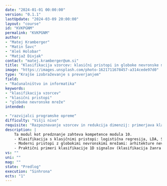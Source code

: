 ```yaml
---
date: "2024-01-01 00:00:00" 
version: "0.1.1"
lastUpdate: "2024-03-09 20:00:00"
layout: "course"
id: "KVKPGNM"
permalink: "KVKPGNM"
author:
- "Matej Kramberger"
- "Matin Šavc"
- "Aleš Holobar"
- "Matjaž Divjak"
contact: "matej.kramberger@um.si"
title: "Klasifikacija vzorcev: klasični pristopi in globoke nevronske mreže"
image: "https://images.unsplash.com/photo-1621711678457-a314cede97d0"
type: "Krajše izobraževanje s preverjanjem"
field:
- "Računalništvo in informatika"
keywords:
- "klasifikacija vzorcev"
- "klasični pristopi"
- "globoke nevronske mreže"
intended:

- "razvijalci programske opreme"
difficulty: "Višji nivo"
requisite: "Razpoznavanje vzorcev in redukcija dimenzij: primerjava klasičnih algoritmov in globokega učenja"
description: |
    Ta modul kot predznanje zahteva kompetence modula 10. 
    - Klasifikacija s klasičnimi pristopi: logistična regresija, LDA, SVM
    - Moderni pristopi z globokimi nevronskimi mrežami: arhitekture nevronskih mrež, s poudarkom na plasteh za klasifikacijo: perceptron, MLP, fully connected (dropout layer, softmax layer, binarno/multiclass/multilabel, različne kriterijske funkcije (loss functions...) 
    - Praktični primeri klasifikacije 1D signalov (klasifikacija žanra glasbe,...)
vs: ""
uni: ""
mag: ""
state: "Predlog"
execution: "Sinhrona"
ects: "1"
---
```

